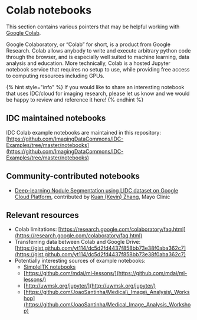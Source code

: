 # Colab notebooks

This section contains various pointers that may be helpful working with [Google Colab](https://colab.research.google.com/notebooks/intro.ipynb).

Google Colaboratory, or “Colab” for short, is a product from Google Research. Colab allows anybody to write and execute arbitrary python code through the browser, and is especially well suited to machine learning, data analysis and education. More technically, Colab is a hosted Jupyter notebook service that requires no setup to use, while providing free access to computing resources including GPUs.

{% hint style="info" %}
If you would like to share an interesting notebook that uses IDC/cloud for imaging research, please let us know and we would be happy to review and reference it here!
{% endhint %}

## IDC maintained notebooks

IDC Colab example notebooks are maintained in this repository: [https://github.com/ImagingDataCommons/IDC-Examples/tree/master/notebooks](https://github.com/ImagingDataCommons/IDC-Examples/tree/master/notebooks)

## Community-contributed notebooks

* [Deep-learning Nodule Segmentation using LIDC dataset on Google Cloud Platform](https://github.com/Mayo-Radiology-Informatics-Lab/IDC_GoogleCloud_Notebook), contributed by [Kuan \(Kevin\) Zhang](https://www.mayo.edu/research/labs/radiology-informatics/faculty-staff), Mayo Clinic

## Relevant resources

* Colab limitations: [https://research.google.com/colaboratory/faq.html](https://research.google.com/colaboratory/faq.html)
* Transferring data between Colab and Google Drive: [https://gist.github.com/yt114/dc5d2fd4437f858bb73e38f0aba362c7](https://gist.github.com/yt114/dc5d2fd4437f858bb73e38f0aba362c7)
* Potentially interesting sources of example notebooks:
  * [SimpleITK notebooks](https://github.com/InsightSoftwareConsortium/SimpleITK-Notebooks/tree/master/Python)
  * [https://github.com/mdai/ml-lessons/](https://github.com/mdai/ml-lessons/)
  * [http://uwmsk.org/jupyter/](http://uwmsk.org/jupyter/)
  * [https://github.com/JoaoSantinha/Medical\_Image\_Analysis\_Workshop](https://github.com/JoaoSantinha/Medical_Image_Analysis_Workshop)

